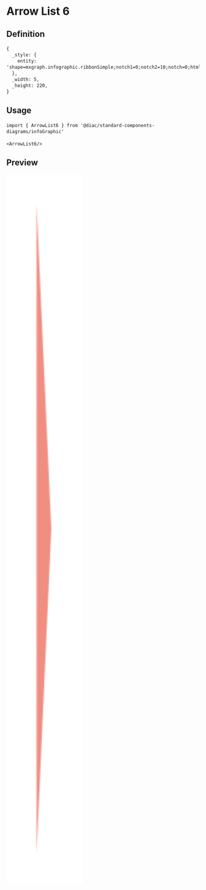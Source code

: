 # Arrow List 6

## Definition

```
{
  _style: { 
    entity: 'shape=mxgraph.infographic.ribbonSimple;notch1=0;notch2=10;notch=0;html=1;whiteSpace=wrap;fillColor=#F08E81;strokeColor=none;shadow=0;fontSize=17;fontColor=#FFFFFF;align=left;spacingLeft=10;fontStyle=1;',
  },
  _width: 5,
  _height: 220,
}
```

## Usage

```
import { ArrowList6 } from '@diac/standard-components-diagrams/infoGraphic'

<ArrowList6/>
```

## Preview

<img src="./arrow-list-6.png" width="200"/>
